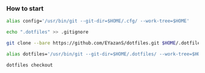 ### How to start


``` bash
alias config='/usr/bin/git --git-dir=$HOME/.cfg/ --work-tree=$HOME'
```

``` bash
echo ".dotfiles" >> .gitignore
```

``` bash
git clone --bare https://github.com/EYazanS/dotfiles.git $HOME/.dotfiles
```

``` bash
alias dotfiles='/usr/bin/git --git-dir=$HOME/.dotfiles/ --work-tree=$HOME'
```

``` bash
dotfiles checkout
```
